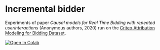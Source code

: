 # Incremental bidder

Experiments of paper _Causal models for Real Time Bidding with repeated userinteractions_ (Anonymous authors, 2020)
run on the 
[Criteo Attribution Modeling for Bidding Dataset](https://ailab.criteo.com/criteo-attribution-modeling-bidding-dataset/).

[![Open In Colab](https://colab.research.google.com/assets/colab-badge.svg)](https://colab.research.google.com/github/incrementality-factor-submission/incrementality-factor/blob/main/incrementality_factor.ipynb)

